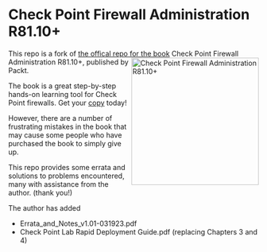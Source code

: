 # Check Point Firewall Administration R81.10+

This repo is a fork of [the offical repo for the book](https://github.com/PacktPublishing/Check-Point-Firewall-Administration-R81.10-) <a href="https://www.packtpub.com/product/implementing-check-point-firewall-solutions/9781801072717"><img src="https://static.packt-cdn.com/products/9781801072717/cover/smaller" alt="Check Point Firewall Administration R81.10+" height="256px" align="right"></a>Check Point Firewall Administration R81.10+, published by Packt.

The book is a great step-by-step hands-on learning tool for Check Point firewalls. Get your [copy](https://www.amazon.com/dp/180107271X) today!

However, there are a number of frustrating mistakes in the book that may cause some people who have purchased the book to simply give up.

This repo provides some errata and solutions to problems encountered, many with assistance from the author. (thank you!)

The author has added
* Errata_and_Notes_v1.01-031923.pdf
* Check Point Lab Rapid Deployment Guide.pdf (replacing Chapters 3 and 4)
